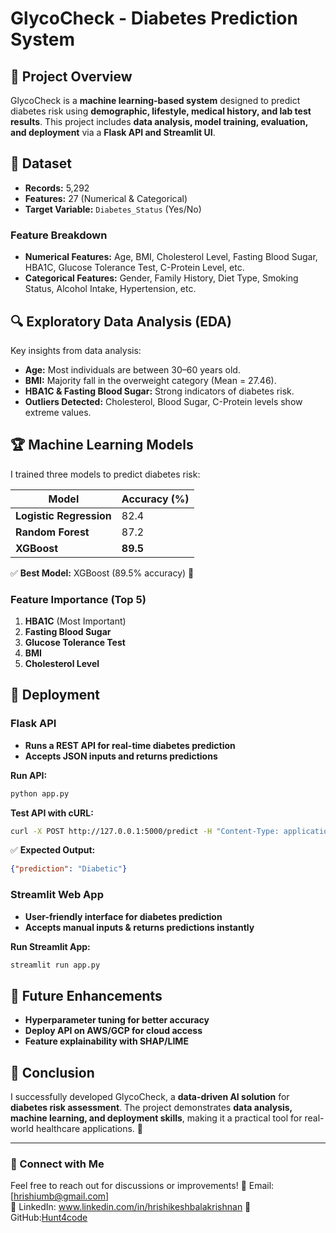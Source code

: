 # GlycoCheck - Diabetes Prediction System

## 📌 Project Overview

GlycoCheck is a **machine learning-based system** designed to predict diabetes risk using **demographic, lifestyle, medical history, and lab test results**. This project includes **data analysis, model training, evaluation, and deployment** via a **Flask API and Streamlit UI**.

## 📂 Dataset

- **Records:** 5,292
- **Features:** 27 (Numerical & Categorical)
- **Target Variable:** `Diabetes_Status` (Yes/No)

### **Feature Breakdown**

- **Numerical Features:** Age, BMI, Cholesterol Level, Fasting Blood Sugar, HBA1C, Glucose Tolerance Test, C-Protein Level, etc.
- **Categorical Features:** Gender, Family History, Diet Type, Smoking Status, Alcohol Intake, Hypertension, etc.

## 🔍 Exploratory Data Analysis (EDA)

Key insights from data analysis:

- **Age:** Most individuals are between 30–60 years old.
- **BMI:** Majority fall in the overweight category (Mean = 27.46).
- **HBA1C & Fasting Blood Sugar:** Strong indicators of diabetes risk.
- **Outliers Detected:** Cholesterol, Blood Sugar, C-Protein levels show extreme values.

## 🏆 Machine Learning Models

I trained three models to predict diabetes risk:

| Model                   | Accuracy (%) |
| ----------------------- | ------------ |
| **Logistic Regression** | 82.4         |
| **Random Forest**       | 87.2         |
| **XGBoost**             | **89.5**     |

✅ **Best Model:** XGBoost (89.5% accuracy) 🚀

### **Feature Importance (Top 5)**

1. **HBA1C** (Most Important)
2. **Fasting Blood Sugar**
3. **Glucose Tolerance Test**
4. **BMI**
5. **Cholesterol Level**

## 🚀 Deployment

### **Flask API**

- **Runs a REST API for real-time diabetes prediction**
- **Accepts JSON inputs and returns predictions**

**Run API:**

```bash
python app.py
```

**Test API with cURL:**

```bash
curl -X POST http://127.0.0.1:5000/predict -H "Content-Type: application/json" -d '{"features": [45, 1, 32.5, 1, 2, 1, 0, 0, 2, 1, 190, 100, 140, 6.5, 80, 0.95, 1, 0, 1, 0, 2, 0, 120, 30, 7, 0, 1]}'
```

✅ **Expected Output:**

```json
{"prediction": "Diabetic"}
```

### **Streamlit Web App**

- **User-friendly interface for diabetes prediction**
- **Accepts manual inputs & returns predictions instantly**

**Run Streamlit App:**

```bash
streamlit run app.py
```

## 🔮 Future Enhancements

- **Hyperparameter tuning for better accuracy**
- **Deploy API on AWS/GCP for cloud access**
- **Feature explainability with SHAP/LIME**

## 📜 Conclusion

I successfully developed GlycoCheck, a **data-driven AI solution** for **diabetes risk assessment**. The project demonstrates **data analysis, machine learning, and deployment skills**, making it a practical tool for real-world healthcare applications. 🚀

---

### 🔗 Connect with Me

Feel free to reach out for discussions or improvements! 📧 Email: [hrishiumb@gmail.com]\
🔗 LinkedIn: www.linkedin.com/in/hrishikeshbalakrishnan
🐍 GitHub:[Hunt4code](https://github.com/Hunt4code/Masters.git )

